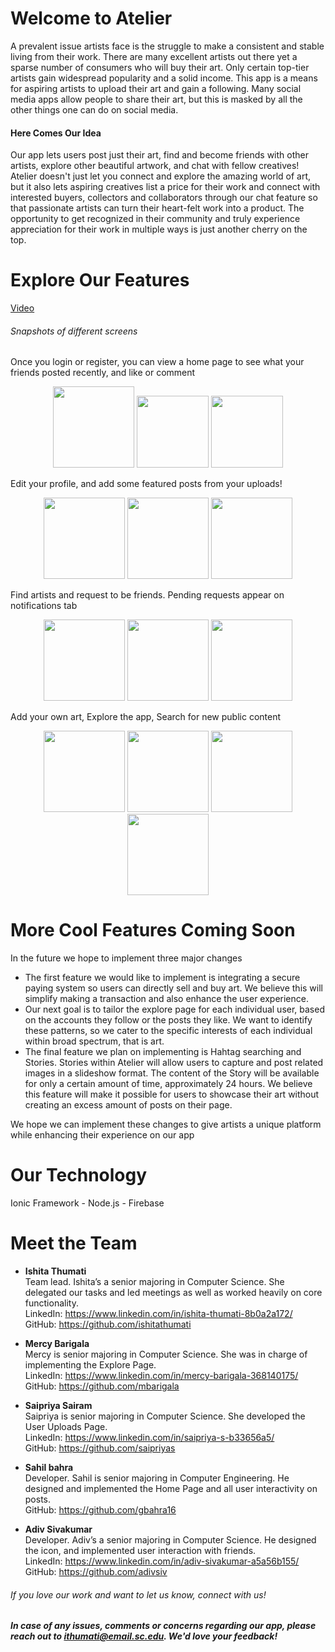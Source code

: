 # Welcome to Atelier

A prevalent issue artists face is the struggle to make a consistent and stable living from their work. There are many excellent artists out there yet a sparse number of consumers who will buy their art. Only certain top-tier artists gain widespread popularity and a solid income. This app is a means for aspiring artists to upload their art and gain a following. Many social media apps allow people to share their art, but this is masked by all the other things one can do on social media. 

#### Here Comes Our Idea

Our app lets users post just their art, find and become friends with other artists, explore other beautiful artwork, and chat with fellow creatives! Atelier doesn't just let you connect and explore the amazing world of art, but it also lets aspiring creatives list a price for their work and connect with interested buyers, collectors and collaborators through our chat feature so that passionate artists can turn their heart-felt work into a product. The opportunity to get recognized in their community and truly experience appreciation for their work in multiple ways is just another cherry on the top.

# Explore Our Features

[Video](https://youtu.be/JWK90c-0sls)

###### Snapshots of different screens


Once you login or register, you can view a home page to see what your friends posted recently, and like or comment<br>
<p float="left" align="middle">
    <a href="url"><img src="https://user-images.githubusercontent.com/32079112/56707061-69cb8400-66e5-11e9-9c46-9b0973fb98e0.PNG" width=130px></a>
 <a href="url"> <img src="https://user-images.githubusercontent.com/32079112/56707572-6df8a100-66e7-11e9-888a-fadaec260e32.jpeg" width=115px></a>
  <a href="url"><img src="https://user-images.githubusercontent.com/32079112/56707576-751faf00-66e7-11e9-8f1e-5c2aa4410cdf.jpeg" width=115px></a>
</p>

Edit your profile, and add some featured posts from your uploads!
<p float="left" align="middle">
<a href="url"><img src="https://user-images.githubusercontent.com/32079112/56708030-3c80d500-66e9-11e9-8c37-6bf97fc075de.PNG" width=130px></a>
<a href="url"><img src="https://user-images.githubusercontent.com/32079112/56707707-eeb79d00-66e7-11e9-9bdb-7896033fedeb.PNG" width=130px></a>
<a href="url"><img src="https://user-images.githubusercontent.com/32079112/56707711-f5461480-66e7-11e9-9915-2c7bc53fffc8.PNG" width=130px></a>
</p>

Find artists and request to be friends. Pending requests appear on notifications tab
<p float="left" align="middle">
<a href="url"><img src="https://user-images.githubusercontent.com/32079112/56708137-a600e380-66e9-11e9-80f1-e9c6ea0dd4d3.PNG" width=130px></a>
<a href="url"><img src="https://user-images.githubusercontent.com/32079112/56708157-b3b66900-66e9-11e9-8ea1-80efa17d0408.PNG" width=130px></a>
<a href="url"><img src="https://user-images.githubusercontent.com/32079112/56708168-bd3fd100-66e9-11e9-8c97-aa2798f71364.PNG" width=130px></a>
</p>

Add your own art, Explore the app, Search for new public content
<p float="left" align="middle">
<a href="url"><img src="https://user-images.githubusercontent.com/32079112/56708380-79010080-66ea-11e9-9726-ffea675762b0.PNG" width=130px></a>
<a href="url"><img src="https://user-images.githubusercontent.com/32079112/56708382-7dc5b480-66ea-11e9-8001-afd720828766.PNG" width=130px></a>
<a href="url"><img src="https://user-images.githubusercontent.com/32079112/56708389-81f1d200-66ea-11e9-9dc8-f19aa2480a1d.PNG" width=130px></a>
<a href="url"><img src="https://user-images.githubusercontent.com/32079112/56708392-84542c00-66ea-11e9-9c9d-4792b4c967f7.PNG" width=130px></a>
</p>


# More Cool Features Coming Soon

In the future we hope to implement three major changes<br>

* The first feature we would like to implement is integrating a secure paying system so users can directly sell and buy art. We believe this will simplify making a transaction and also enhance the user experience. 
* Our next goal is to tailor the explore page for each individual user, based on the accounts they follow or the posts they like. We want to identify these patterns, so we cater to the specific interests of each individual within broad spectrum, that is art. 
* The final feature we plan on implementing is Hahtag searching and Stories. Stories within Atelier will allow users to capture and post related images in a slideshow format. The content of the Story will be available for only a certain amount of time, approximately 24 hours. We believe this feature will make it possible for users to showcase their art without creating an excess amount of posts on their page. <br>

We hope we can implement these changes to give artists a unique platform while enhancing their experience on our app



# Our Technology

Ionic Framework - Node.js - Firebase

# Meet the Team

- **Ishita Thumati** <br> Team lead. Ishita’s a senior majoring in Computer Science. She delegated our tasks and led meetings as well as worked heavily on core functionality.<br>
    LinkedIn: https://www.linkedin.com/in/ishita-thumati-8b0a2a172/ <br>
    GitHub: https://github.com/ishitathumati


- **Mercy Barigala** <br>
Mercy is senior majoring in Computer Science. She was in charge of implementing the Explore Page.<br>
LinkedIn: https://www.linkedin.com/in/mercy-barigala-368140175/ <br>
GitHub: https://github.com/mbarigala


- **Saipriya Sairam** <br>
Saipriya is senior majoring in Computer Science. She developed the User Uploads Page. <br>
LinkedIn: https://www.linkedin.com/in/saipriya-s-b33656a5/ <br>
GitHub: https://github.com/saipriyas


- **Sahil bahra** <br>
Developer. Sahil is senior majoring in Computer Engineering. He designed and implemented the Home Page and all user interactivity on posts. <br>
GitHub: https://github.com/gbahra16

- **Adiv Sivakumar** <br>
Developer. Adiv’s a senior majoring in Computer Science. He designed the icon, and implemented user interaction with friends. <br>
LinkedIn: https://www.linkedin.com/in/adiv-sivakumar-a5a56b155/ <br>
GitHub: https://github.com/adivsiv



###### If you love our work and want to let us know, connect with us! 

##### In case of any issues, comments or concerns regarding our app, please reach out to __***ithumati@email.sc.edu.***__ We'd love your feedback!
